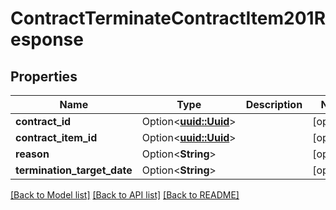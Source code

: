# ContractTerminateContractItem201Response

## Properties

Name | Type | Description | Notes
------------ | ------------- | ------------- | -------------
**contract_id** | Option<[**uuid::Uuid**](uuid::Uuid.md)> |  | [optional]
**contract_item_id** | Option<[**uuid::Uuid**](uuid::Uuid.md)> |  | [optional]
**reason** | Option<**String**> |  | [optional]
**termination_target_date** | Option<**String**> |  | [optional]

[[Back to Model list]](../README.md#documentation-for-models) [[Back to API list]](../README.md#documentation-for-api-endpoints) [[Back to README]](../README.md)


